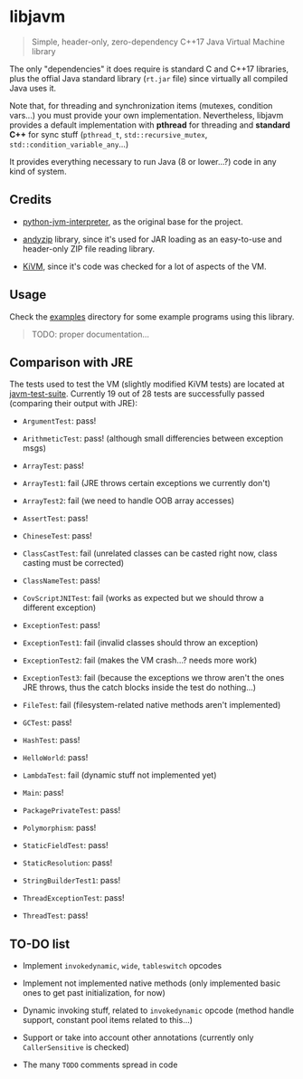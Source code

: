 # libjavm

> Simple, header-only, zero-dependency C++17 Java Virtual Machine library

The only "dependencies" it does require is standard C and C++17 libraries, plus the offial Java standard library (`rt.jar` file) since virtually all compiled Java uses it.

Note that, for threading and synchronization items (mutexes, condition vars...) you must provide your own implementation. Nevertheless, libjavm provides a default implementation with **pthread** for threading and **standard C++** for sync stuff (`pthread_t`, `std::recursive_mutex`, `std::condition_variable_any`...)

It provides everything necessary to run Java (8 or lower...?) code in any kind of system.

## Credits

- [python-jvm-interpreter](https://github.com/gkbrk/python-jvm-interpreter), as the original base for the project.

- [andyzip](https://github.com/andy-thomason/andyzip) library, since it's used for JAR loading as an easy-to-use and header-only ZIP file reading library.

- [KiVM](https://github.com/imkiva/KiVM), since it's code was checked for a lot of aspects of the VM.

## Usage

Check the [examples](examples) directory for some example programs using this library.

> TODO: proper documentation...

## Comparison with JRE

The tests used to test the VM (slightly modified KiVM tests) are located at [javm-test-suite](javm-test-suite). Currently 19 out of 28 tests are successfully passed (comparing their output with JRE):

- `ArgumentTest`: pass!

- `ArithmeticTest`: pass! (although small differencies between exception msgs)

- `ArrayTest`: pass!

- `ArrayTest1`: fail (JRE throws certain exceptions we currently don't)

- `ArrayTest2`: fail (we need to handle OOB array accesses)

- `AssertTest`: pass!

- `ChineseTest`: pass!

- `ClassCastTest`: fail (unrelated classes can be casted right now, class casting must be corrected)

- `ClassNameTest`: pass!

- `CovScriptJNITest`: fail (works as expected but we should throw a different exception)

- `ExceptionTest`: pass!

- `ExceptionTest1`: fail (invalid classes should throw an exception)

- `ExceptionTest2`: fail (makes the VM crash...? needs more work)

- `ExceptionTest3`: fail (because the exceptions we throw aren't the ones JRE throws, thus the catch blocks inside the test do nothing...)

- `FileTest`: fail (filesystem-related native methods aren't implemented)

- `GCTest`: pass!

- `HashTest`: pass!

- `HelloWorld`: pass!

- `LambdaTest`: fail (dynamic stuff not implemented yet)

- `Main`: pass!

- `PackagePrivateTest`: pass!

- `Polymorphism`: pass!

- `StaticFieldTest`: pass!

- `StaticResolution`: pass!

- `StringBuilderTest1`: pass!

- `ThreadExceptionTest`: pass!

- `ThreadTest`: pass!

## TO-DO list

- Implement `invokedynamic`, `wide`, `tableswitch` opcodes

- Implement not implemented native methods (only implemented basic ones to get past initialization, for now)

- Dynamic invoking stuff, related to `invokedynamic` opcode (method handle support, constant pool items related to this...)

- Support or take into account other annotations (currently only `CallerSensitive` is checked)

- The many `TODO` comments spread in code